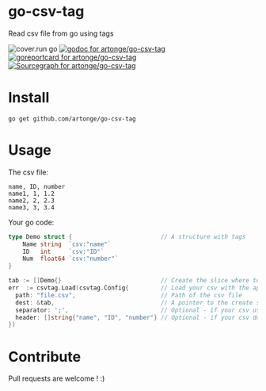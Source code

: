 # go-csv-tag
Read csv file from go using tags

![cover.run go](https://cover.run/go/github.com/artonge/go-csv-tag.svg)
[![godoc for artonge/go-csv-tag](https://godoc.org/github.com/artonge/go-csv-tag?status.svg)](http://godoc.org/github.com/artonge/go-csv-tag)
[![goreportcard for artonge/go-csv-tag](https://goreportcard.com/badge/github.com/artonge/go-csv-tag)](https://goreportcard.com/report/artonge/go-csv-tag)
[![Sourcegraph for artonge/go-csv-tag](https://sourcegraph.com/github.com/artonge/go-csv-tag/-/badge.svg)](https://sourcegraph.com/github.com/artonge/go-csv-tag?badge)


# Install
`go get github.com/artonge/go-csv-tag`

# Usage
The csv file:
```csv
name, ID, number
name1, 1, 1.2
name2, 2, 2.3
name3, 3, 3.4
```
Your go code:
```go
type Demo struct {                         // A structure with tags
	Name string  `csv:"name"`
	ID   int     `csv:"ID"`
	Num  float64 `csv:"number"`
}

tab := []Demo{}                            // Create the slice where to put the file content
err  := csvtag.Load(csvtag.Config{         // Load your csv with the appropriate configuration
  path: "file.csv",                        // Path of the csv file
  dest: &tab,                              // A pointer to the create slice
  separator: ';',                          // Optional - if your csv use something else than ',' to separate values
  header: []string{"name", "ID", "number"} // Optional - if your csv does not contains a header
})
```

# Contribute
Pull requests are welcome ! :)

